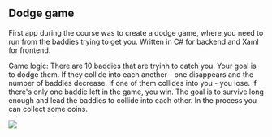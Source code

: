 ## Dodge game

First app during the course was to create a dodge game, where you need to run from the baddies trying to get you.
Written in C# for backend and Xaml for frontend. 

Game logic:
There are 10 baddies that are tryinh to catch you. Your goal is to dodge them.
If they collide into each another - one disappears and the number of baddies decrease.
If one of them collides into you - you lose.
If there's only one baddie left in the game, you win.
The goal is to survive long enough and lead the baddies to collide into each other. 
In the process you can collect some coins. 

![]([https://github.com/Your_Repository_Name/Your_GIF_Name.gif](https://github.com/Lena-Kalmikov/Dodge-Game/blob/main/dodge.gif))

